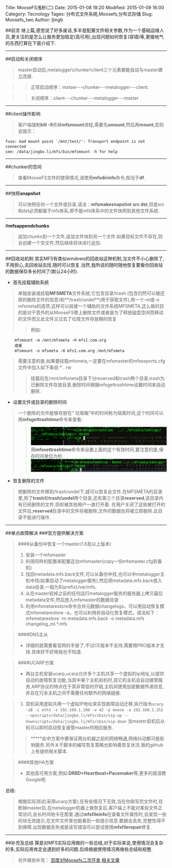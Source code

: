 Title: MooseFS浅析(二)
Date: 2015-01-08 19:20
Modified: 2015-01-09 16:00
Category: Tecnology
Tages: 分布式文件系统,Moosefs,分布式存储
Slug: Moosefs_two
Author: ljingb

##前言
继上篇,感觉说了好多废话,多半是配置文件相关参数,作为一个基础运维人员,更关注的是怎么让服务更加稳定(高可用),出现问题如何恢复(容错)等,更接地气的东西打算在下面介绍下.

* * *

##启动和关闭顺序

> master启动后,metalogger\chunker\client三个元素都能自动与master建立连接.

> > 正常启动顺序：matser---chunker---metalogger---client.

> >  关闭顺序：client---chunker---metalogger---master

* * *

##client操作影响
> 客户端强制**kill -9**杀掉**mfsmount**进程,需要先**umount**,然后再**mount**,否则会提示：

```
fuse: bad mount point `/mnt/test/': Transport endpoint is not connected
see: /data/jingbo.li/mfs/bin/mfsmount -h for help
```

* * *

##chunker的空间

> 查看MooseFS文件的使用情况,请使用**mfsdirinfo**命令,相当于**df**.

* * *

##快照**snapshot**
> 可以快照任何一个文件或目录,语法：**mfsmakesnapshot src dst**,但是src和dst必须都属于mfs体系,即不能mfs体系中的文件快照到其他文件系统.

* * *

#**mfsappendchunks**
> 追加chunks到一个文件,追加文件块到另一个文件.如果目标文件不存在,则会创建一个空文件,然后继续将块进行追加.

* * *

##回收站机制
其实MFS有类似windows的回收站这种机制,当文件不小心删除了,不用担心,去回收站去找.随时可以恢复.当然,我所说的随时随地恢复要看你回收站的数据保存多长时间了(默认24小时).

* 首先挂载辅助系统
> 单独安装或挂载**MFSMETA**文件系统,它包含目录/trash (包含仍然可以被还原的删除文件的信息)和**/trash/undel**(用于获取文件),用一个-m或-o mfsmeta的选项,这样可以挂接一个辅助的文件系统MFSMETA,这么做的目的是对于意外的从MooseFS卷上删除文件或者是为了释放磁盘空间而移动的文件而又此文件又过去了垃圾文件存放期的恢复
> > 例如:

        mfsmount -m /mnt/mfsmeta -H mfs1.com.org
        或者
        mfsmount -o mfsmeta -H mfs1.com.org /mnt/mfsmeta
> 需要注意的是,如果要挂载mfsmeta,一定要在mfsmaster的mfsexports.cfg文件中加入如下条目:* . rw
> > 挂载后在/mnt/mfsmeta目录下分reserved和trash两个目录,trash为已删除文件存放目录,删除时间根据mfsgettrashtime设置时间来自动删除.

* 设置文件或目录的删除时间
> 一个删除的文件能够存放在“ 垃圾箱”中的时间称为隔离时间,这个时间可以用**mfsgettrashtime**命令来查看:
> > ![mfsgettrashtime命令](/pictures/mfs_pic4.png)
> > 用**mfssettrashtime**命令来设置上面的这个有效时间,要注意的是,保存时间单位为秒.
> > ![mfssettrashtime命令](/pictures/mfs_pic5.png)

* 恢复删除的文件
> 把删除的文件移到/trash/undel下,就可以恢复此文件.在MFSMETA的目录里,除了**trash**和**trash/undel**两个目录,还有第三个目录**reserved**,该目录内有已经删除的文件,但却被其他用户一直打开着.
在用户关闭了这些被打开的文件后,**reserved**目录中的文件将被删除,文件的数据也将被立即删除.此目录不能进行操作.

* * *

##单点故障解决
###官方提供解决方案

> ####从备份中恢复一个master(1.6及以上版本)
> 1. 安装一个mfsmaster
> 2. 利用同样的配置来配置这台mfsmaster(copy一份mfsmaster.cfg到备机)
> 3. 找回metadata.mfs.back文件,可以从备份中找,也可以中metalogger主机中找(如果启动了metalogger服务),然后把metadata.mfs.back放入data目录,一般为${prefix}/var/mfs.
> 4. 从在master宕掉之前的任何运行metalogger服务的服务器上拷贝最后metadata文件,然后放入mfsmaster的数据目录
> 5. 利用mfsmetarestore命令合并元数据changelogs，可以用自动恢复模式mfsmetarestore –a，也可以利用非自动化恢复模式，语法如下：mfsmetarestore -m metadata.mfs.back -o metadata.mfs changelog_ml.*.mfs

> ####DNS主从
> * 详细的就需要看官网的手册了,不过CE版本不支持,需要用PRO版本才支持.具体好不好用我也不知道.

> ####UCARP方案
> * 两台主机安装ucarp,ucarp允许多个主机共享一个虚拟的ip地址,以提供自动的故障恢复功能,当其中某个主机宕机时,其它的主机会自动接管服务,ARP协议的特点在于其非常低的开销,主机间使用加密数据传递信息,并且在冗余主机之间不需要任何额外的网络链接.

> 1. 双机采用虚拟共用一个虚拟IP地址来实现故障自动迁移,执行指令``
    ucarp -zB -i eth1 -s 192.168.1.100 -v 42 -p moose -a 192.168.1.252 --upscript=/data/jingbo.li/mfs/sbin/vip-up --downscript=/data/jingbo.li/mfs/sbin/vip-down
``
> 当master宕机后从机可以即时启动恢复接管master的相应服务.
> > **\***此中方案中要保证两台机器之前的网络畅通,网络抖动都可能影响服务.另外关于脚本的编写恢复策略也影响着恢复状况.我的github上有提供相关脚本.

> ####其他HA方案
> * 其他高可用方案,例如:**DRBD+Heartbeat+Pacemaker**等,更多的就请教Google吧.

 总结:
> 根据实际测试(采用ucarp方案),在有些情况下无效,当在你刚写完文件时,在断掉master后,在metalogger机器上做恢复后,客户端上不能对某些文件正常访问,会长时间地卡在那里.通过**mfsfileinfo**在查看文件属性时,会发现一些的块无效提示,在文件文件里也能看到一些提示信息.数据会丢失,完整性得不到保障.出现数据丢失或是读写错误可以尝试使用**mfsfilerepair**修复.

* * *

##补充及总结
算是对MFS实际应用做的一些总结,对于实际来说,使用情况会复杂的多,实际应用肯定会遇到好多的问题.后续根据使用情况再做些总结和规整.

> 另外做些补充：
> [百度对Moosefs二次开发](https://github.com/ops-baidu/shadow-mfs),[相关文章](http://www.zhangxiaolong.org/archives/242.html)
